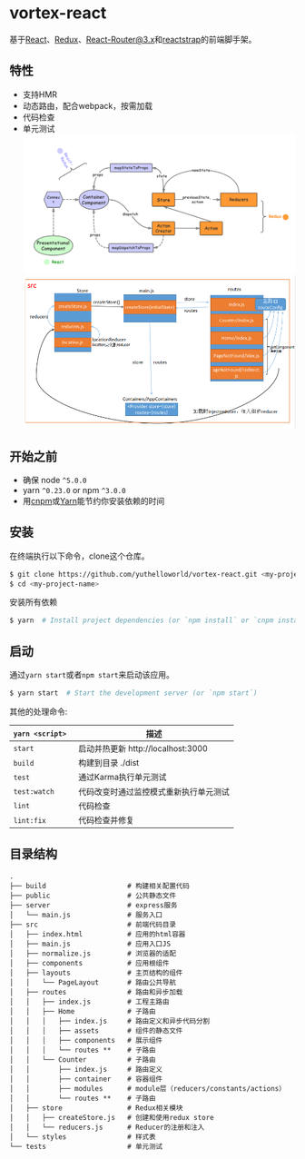 # vortex-react

基于[React](https://facebook.github.io/react/)、[Redux](http://redux.js.org/)、[React-Router@3.x](https://github.com/ReactTraining/react-router/tree/v3/docs)和[reactstrap](https://reactstrap.github.io/)的前端脚手架。


## 特性

- 支持HMR
- 动态路由，配合webpack，按需加载
- 代码检查
- 单元测试
![Redux](./public/Redux.png)
![module](./public/module.png)

## 开始之前
* 确保 node `^5.0.0`
* yarn `^0.23.0` or npm `^3.0.0`
* 用[cnpm](https://npm.taobao.org/)或[Yarn](https://yarnpkg.com/)能节约你安装依赖的时间

## 安装

在终端执行以下命令，clone这个仓库。

```bash
$ git clone https://github.com/yuthelloworld/vortex-react.git <my-project-name>
$ cd <my-project-name>
```

安装所有依赖

```bash
$ yarn  # Install project dependencies (or `npm install` or `cnpm install`)
```

## 启动

通过`yarn start`或者`npm start`来启动该应用。

```bash
$ yarn start  # Start the development server (or `npm start`)
```
其他的处理命令:

|`yarn <script>`    |描述|
|-------------------|-----------|
|`start`            |启动并热更新 http://localhost:3000|
|`build`            |构建到目录 ./dist|
|`test`             |通过Karma执行单元测试|
|`test:watch`       |代码改变时通过监控模式重新执行单元测试|
|`lint`             |代码检查|
|`lint:fix`         |代码检查并修复|

## 目录结构


```
.
├── build                    # 构建相关配置代码
├── public                   # 公共静态文件
├── server                   # express服务
│   └── main.js              # 服务入口
├── src                      # 前端代码目录
│   ├── index.html           # 应用的html容器
│   ├── main.js              # 应用入口JS
│   ├── normalize.js         # 浏览器的适配
│   ├── components           # 应用根组件
│   ├── layouts              # 主页结构的组件
│   │   └── PageLayout       # 路由公共导航
│   ├── routes               # 路由和异步加载
│   │   ├── index.js         # 工程主路由
│   │   ├── Home             # 子路由
│   │   │   ├── index.js     # 路由定义和异步代码分割
│   │   │   ├── assets       # 组件的静态文件
│   │   │   ├── components   # 展示组件
│   │   │   └── routes **    # 子路由
│   │   └── Counter          # 子路由
│   │       ├── index.js     # 路由定义
│   │       ├── container    # 容器组件
│   │       ├── modules      # module层（reducers/constants/actions）
│   │       └── routes **    # 子路由
│   ├── store                # Redux相关模块
│   │   ├── createStore.js   # 创建和使用redux store
│   │   └── reducers.js      # Reducer的注册和注入
│   └── styles               # 样式表
└── tests                    # 单元测试
```

